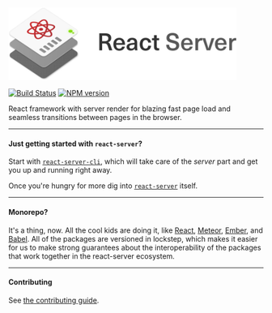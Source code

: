 <img src="/images/reactserver_logo%402x.png" width="450px"/>

[![Build Status][build-badge-img]][build-url]
[![NPM version][npm-badge-img]][npm-url]

React framework with server render for blazing fast page load and seamless
transitions between pages in the browser.

** **  
#### Just getting started with `react-server`?

Start with [`react-server-cli`](packages/react-server-cli), which will take
care of the _server_ part and get you up and running right away.

Once you're hungry for more dig into
[`react-server`](packages/react-server) itself.
** **  
#### Monorepo?

It's a thing, now.  All the cool kids are doing it, like [React](https://github.com/facebook/react/tree/master/packages), [Meteor](https://github.com/meteor/meteor/tree/devel/packages), [Ember](https://github.com/emberjs/ember.js/tree/master/packages), and [Babel](https://github.com/babel/babel/tree/master/packages).  All of the packages are versioned in lockstep, which makes it easier for us to make strong guarantees about the interoperability of the packages that work together in the react-server ecosystem.
** **  
#### Contributing
See [the contributing guide](CONTRIBUTING.md).

[build-badge-img]: https://travis-ci.org/redfin/react-server.svg?branch=master
[build-url]: https://travis-ci.org/redfin/react-server
[npm-badge-img]: https://badge.fury.io/js/react-server.png
[npm-url]: https://npmjs.org/package/react-server
